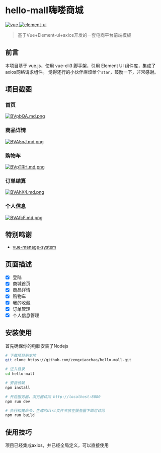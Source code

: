 # hello-mall嗨喽商城
<a href="https://github.com/vuejs/vue">
    <img src="https://img.shields.io/badge/vue-2.6.10-brightgreen.svg" alt="vue">
</a>
<a href="https://github.com/ElemeFE/element">
    <img src="https://img.shields.io/badge/element--ui-2.8.2-brightgreen.svg" alt="element-ui">
</a>

> 基于Vue+Element-ui+axios开发的一套电商平台前端模板

## 前言
本项目基于 vue.js，使用 vue-cli3 脚手架，引用 Element UI 组件库，集成了axios网络请求组件。
觉得还行的小伙伴麻烦给个`star`，鼓励一下，非常感谢。



## 项目截图

### 首页
[![BVpbQA.md.png](https://s1.ax1x.com/2020/10/24/BVpbQA.md.png)](https://imgchr.com/i/BVpbQA)
### 商品详情
[![BVA5nJ.md.png](https://s1.ax1x.com/2020/10/24/BVA5nJ.md.png)](https://imgchr.com/i/BVA5nJ)
### 购物车
[![BVpTRH.md.png](https://s1.ax1x.com/2020/10/24/BVpTRH.md.png)](https://imgchr.com/i/BVpTRH)
### 订单结算
[![BVAhX4.md.png](https://s1.ax1x.com/2020/10/24/BVAhX4.md.png)](https://imgchr.com/i/BVAhX4)
### 个人信息
[![BVAfcF.md.png](https://s1.ax1x.com/2020/10/24/BVAfcF.md.png)](https://imgchr.com/i/BVAfcF)
## 特别鸣谢
- [vue-manage-system](https://github.com/lin-xin/vue-manage-system)

## 页面描述
-   [x] 登陆
-   [x] 商城首页
-   [x] 商品详情
-   [x] 购物车
-   [x] 我的收藏
-   [x] 订单管理
-   [x] 个人信息管理

## 安装使用
首先确保你的电脑安装了Nodejs

``` bash
# 下载项目到本地
git clone https://github.com/zengxiaochao/hello-mall.git

# 进入目录
cd hello-mall

# 安装依赖
npm install

# 开启服务器，浏览器访问 http://localhost:8080
npm run dev

# 执行构建命令，生成的dist文件夹放在服务器下即可访问
npm run build
```
## 使用技巧
项目已经集成axios，并已经全局定义，可以直接使用
